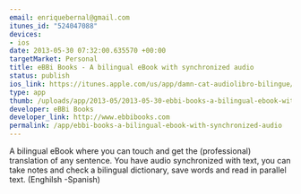 ```yaml
--- 
email: enriquebernal@gmail.com
itunes_id: "524047088"
devices: 
- ios
date: 2013-05-30 07:32:00.635570 +00:00
targetMarket: Personal
title: eBBi Books - A bilingual eBook with synchronized audio
status: publish
ios_link: https://itunes.apple.com/us/app/damn-cat-audiolibro-bilingue/id524047088?l=es&ls=1%26mt=8
type: app
thumb: /uploads/app/2013-05/2013-05-30-ebbi-books-a-bilingual-ebook-with-synchronized-audio.png
developer: eBBi Books
developer_link: http://www.ebbibooks.com
permalink: /app/ebbi-books-a-bilingual-ebook-with-synchronized-audio
---
```


A bilingual eBook where you can touch and get the (professional) translation of any sentence. You have audio synchronized with text, you can take notes and check a bilingual dictionary, save words and read in parallel text. (Enghilsh -Spanish)


